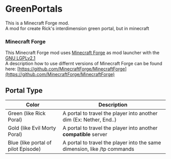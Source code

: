 # GreenPortals

This is a Minecraft Forge mod.  
A mod for create Rick's interdimension green portal, but in minecraft

### Minecraft Forge

This Minecraft Forge mod uses [Minecraft Forge](https://github.com/MinecraftForge/MinecraftForge) as mod launcher with the [GNU LGPLv2.1](https://www.gnu.org/licenses/old-licenses/lgpl-2.1.en.html)  
A description how to use differnt versions of Minecraft Forge can be found here: [https://github.com/MinecraftForge/MinecraftForge](https://github.com/MinecraftForge/MinecraftForge)

## Portal Type

| Color  | Description |
| ------------- | ------------- |
| Green (like Rick Poral) | A portal to travel the player into another dim (Ex: Nether, End..) |
| Gold (like Evil Morty Poral) | A portal to travel the player into another **compatible** server |
| Blue (like portal of pilot Episode) | A portal to travel the player into the same dimension, like /tp commands |
